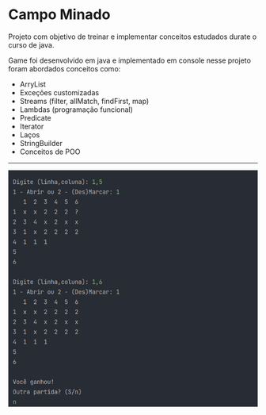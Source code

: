 # Campo Minado
Projeto com objetivo de treinar e implementar conceitos estudados durate o curso de java.

Game foi desenvolvido em java e implementado em console nesse projeto foram abordados conceitos como:
- ArryList
- Exceções customizadas
- Streams (filter, allMatch, findFirst, map)
- Lambdas (programação funcional)
- Predicate
- Iterator
- Laços
- StringBuilder 
- Conceitos de POO
---
![imagem campo minado](target/img/campo_minado_console.png)
